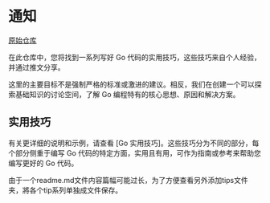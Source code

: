 # 通知
[原始仓库](https://github.com/func25/go-practical-tips)

在此仓库中，您将找到一系列写好 Go 代码的实用技巧，这些技巧来自个人经验，并通过推文分享。  

这里的主要目标不是强制严格的标准或激进的建议。相反，我们在创建一个可以探索基础知识的讨论空间，了解 Go 编程特有的核心思想、原因和解决方案。

## 实用技巧

有关更详细的说明和示例，请查看 [Go 实用技巧]。这些技巧分为不同的部分，每个部分侧重于编写 Go 代码的特定方面，实用且有用，可作为指南或参考来帮助您编写更好的 Go 代码。

由于一个readme.md文件内容篇幅可能过长，为了方便查看另外添加tips文件夹，將各个tip系列单独成文件保存。
